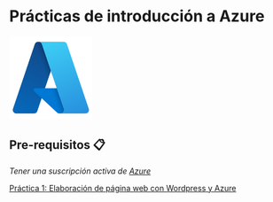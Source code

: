 
<h1>Prácticas de introducción a Azure</h1>

<img src="/images/Azure.png" alt="logo" width="150"/> 

## Pre-requisitos 📋

_Tener una suscripción activa de [Azure](https://azure.microsoft.com/es-mx/)_


[Práctica 1: Elaboración de página web con Wordpress y Azure](/Pr%C3%A1ctica%201/)